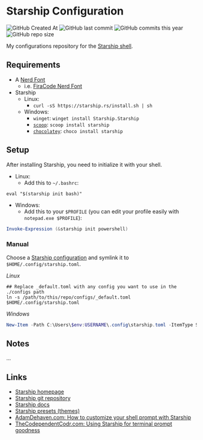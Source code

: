 # Starship Configuration <!-- omit in toc -->

![GitHub Created At](https://img.shields.io/github/created-at/redjax/starship)
![GitHub last commit](https://img.shields.io/github/last-commit/redjax/starship)
![GitHub commits this year](https://img.shields.io/github/commit-activity/y/redjax/starship)
![GitHub repo size](https://img.shields.io/github/repo-size/redjax/starship)

My configurations repository for the [Starship shell](https://starship.rs).

## Requirements

- A [Nerd Font](https://www.nerdfonts.com/)
  - i.e. [FiraCode Nerd Font](https://www.nerdfonts.com/font-downloads)
- Starship
  - Linux:
    - `curl -sS https://starship.rs/install.sh | sh`
  - Windows:
    - `winget`: `winget install Starship.Starship`
    - [`scoop`](https://scoop.sh): `scoop install starship`
    - [`chocolatey`](https://community.chocolatey.org/packages/starship): `choco install starship`

## Setup

After installing Starship, you need to initialize it with your shell.

- Linux:
  - Add this to `~/.bashrc`:
```shell
eval "$(starship init bash)"
```
- Windows:
  - Add this to your `$PROFILE` (you can edit your profile easily with `notepad.exe $PROFILE`):
```powershell
Invoke-Expression (&starship init powershell)
```

### Manual

Choose a [Starship configuration](./configs/) and symlink it to `$HOME/.config/starship.toml`.

*Linux*

```shell
## Replace _default.toml with any config you want to use in the ./configs path
ln -s /path/to/this/repo/configs/_default.toml $HOME/.config/starship.toml
```

*Windows*

```powershell
New-Item -Path C:\Users\$env:USERNAME\.config\starship.toml -ItemType SymbolicLink -Target .\configs\_default.toml ## Choose any .toml file in the configs/ path
```

## Notes

...

## Links

- [Starship homepage](https://starship.rs)
- [Starship git repository](https://github.com/starship/starship)
- [Starship docs](https://starship.rs/config/)
- [Starship presets (themes)](https://starship.rs/presets/)
- [AdamDehaven.com: How to customize your shell prompt with Starship](https://www.adamdehaven.com/snippets/how-to-customize-your-shell-prompt-with-starship)
- [TheCodependentCodr.com: Using Starship for terminal prompt goodness](https://www.codependentcodr.com/using-starship-for-terminal-prompt-goodness.html)

